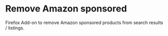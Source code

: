 # Remove Amazon sponsored

Firefox Add-on to remove Amazon sponsored products from search results / listings.

